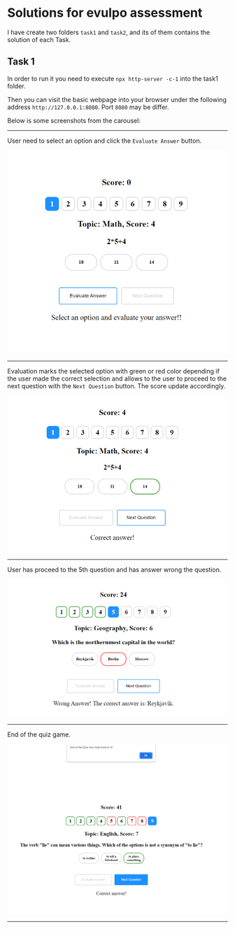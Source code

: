 # Solutions for evulpo assessment

I have create two folders `task1` and `task2`, and its of them contains the solution of each Task.

## Task 1

In order to run it you need to execute `npx http-server -c-1` into the task1 folder.

Then you can visit the basic webpage into your browser under the following address `http://127.0.0.1:8080`. Port `8080` may be differ.

Below is some screenshots from the carousel:

---

User need to select an option and click the `Evaluate Answer` button.

![](my-images/Screenshot_1.png)

---

Evaluation marks the selected option with green or red color depending if the user made the correct selection and allows to the user to proceed to the next question with the `Next Question` button. The score update accordingly.

![](my-images/Screenshot_2.png)

---

User has proceed to the 5th question and has answer wrong the question.

![](my-images/Screenshot_3.png)

---

End of the quiz game.

![](my-images/Screenshot_4.png)

---
